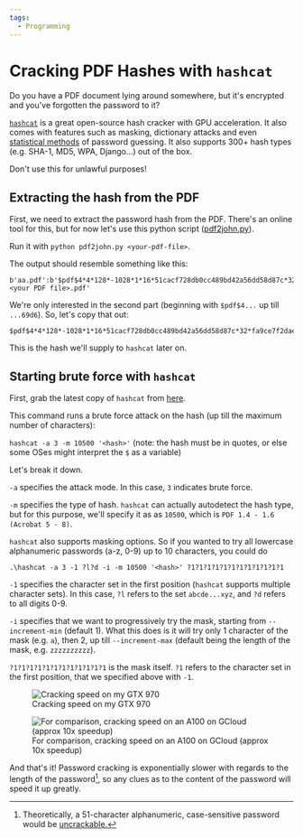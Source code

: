 ```yaml
---
tags:
  - Programming
---
```

# Cracking PDF Hashes with `hashcat`

Do you have a PDF document lying around somewhere, but it's encrypted and you've forgotten the password to it?

[`hashcat`][hashcat] is a great open-source hash cracker with GPU acceleration. It also comes with features such as masking, dictionary attacks and even [statistical methods][statsprocessor] of password guessing. It also supports 300+ hash types (e.g. SHA-1, MD5, WPA, Django...) out of the box.

Don't use this for unlawful purposes!

## Extracting the hash from the PDF

First, we need to extract the password hash from the PDF. There's an online tool for this, but for now let's use this python script ([pdf2john.py][pdf2john]).

Run it with `python pdf2john.py <your-pdf-file>`.

The output should resemble something like this:

```text linenums="1"
b'aa.pdf':b'$pdf$4*4*128*-1028*1*16*51cacf728db0cc489bd42a56dd58d87c*32*fa9ce7f2daef91b171ec19e04edc00ba00000000000000000000000000000000*32*c431fab9cc5ef7b59c244b61b745f71ac5ba427b1b9102da468e77127f1e69d6':::::b'D:\\Desktop\\<your PDF file>.pdf'
```

We're only interested in the second part (beginning with `$pdf$4...` up till `...69d6`). So, let's copy that out:

```text linenums="1"
$pdf$4*4*128*-1028*1*16*51cacf728db0cc489bd42a56dd58d87c*32*fa9ce7f2daef91b171ec19e04edc00ba00000000000000000000000000000000*32*c431fab9cc5ef7b59c244b61b745f71ac5ba427b1b9102da468e77127f1e69d6
```

This is the hash we'll supply to `hashcat` later on.

## Starting brute force with `hashcat`

First, grab the latest copy of `hashcat` from [here][hashcat].

This command runs a brute force attack on the hash (up till the maximum number of characters):

`hashcat -a 3 -m 10500 '<hash>'` (note: the hash must be in quotes, or else some OSes might interpret the `$` as a variable)

Let's break it down.

`-a` specifies the attack mode. In this case, `3` indicates brute force.

`-m` specifies the type of hash. `hashcat` can actually autodetect the hash type, but for this purpose, we'll specify it as as `10500`, which is `PDF 1.4 - 1.6 (Acrobat 5 - 8)`.

`hashcat` also supports masking options. So if you wanted to try all lowercase alphanumeric passwords (a-z, 0-9) up to 10 characters, you could do

```.\hashcat -a 3 -1 ?l?d -i -m 10500 '<hash>' ?1?1?1?1?1?1?1?1?1?1?1?1```

`-1` specifies the character set in the first position (`hashcat` supports multiple character sets). In this case, `?l` refers to the set `abcde...xyz`, and `?d` refers to all digits 0-9.

`-i` specifies that we want to progressively try the mask, starting from `--increment-min` (default 1). What this does is it will try only 1 character of the mask (e.g. `a`), then 2, up till `--increment-max` (default being the length of the mask, e.g. `zzzzzzzzzz`).

`?1?1?1?1?1?1?1?1?1?1?1?1` is the mask itself. `?1` refers to the character set in the first position, that we specified above with `-1`.

<figure>
  <img src="/static/images/2021-07-23/hashcat.jpg" alt="Cracking speed on my GTX 970" loading="lazy"/>
  <figcaption>Cracking speed on my GTX 970</figcaption>
</figure>

<figure>
  <img src="/static/images/2021-07-23/a100.jpg" alt="For comparison, cracking speed on an A100 on GCloud (approx 10x speedup)" loading="lazy"/>
  <figcaption>For comparison, cracking speed on an A100 on GCloud (approx 10x speedup)</figcaption>
</figure>

And that's it! Password cracking is exponentially slower with regards to the length of the password[^limits], so any clues as to the content of the password will speed it up greatly.


[hashcat]: https://hashcat.net/hashcat/
[statsprocessor]: https://hashcat.net/wiki/doku.php?id=statsprocessor
[pdf2john]: https://github.com/truongkma/ctf-tools/blob/master/John/run/pdf2john.py
[^limits]: Theoretically, a 51-character alphanumeric, case-sensitive password would be [uncrackable.](https://en.wikipedia.org/wiki/Transcomputational_problem)
